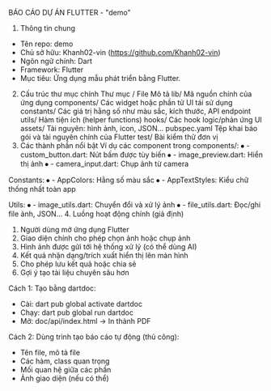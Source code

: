 BÁO CÁO DỰ ÁN FLUTTER - "demo"
1. Thông tin chung

- Tên repo: demo
- Chủ sở hữu: Khanh02-vin (https://github.com/Khanh02-vin)
- Ngôn ngữ chính: Dart
- Framework: Flutter
- Mục tiêu: Ứng dụng mẫu phát triển bằng Flutter.

2. Cấu trúc thư mục chính
Thư mục / File	Mô tả
lib/	Mã nguồn chính của ứng dụng
components/	Các widget hoặc phần tử UI tái sử dụng
constants/	Các giá trị hằng số như màu sắc, kích thước, API endpoint
utils/	Hàm tiện ích (helper functions)
hooks/	Các hook logic/phản ứng UI
assets/	Tài nguyên: hình ảnh, icon, JSON...
pubspec.yaml	Tệp khai báo gói và tài nguyên chính của Flutter
test/	Bài kiểm thử đơn vị
3. Các thành phần nổi bật
Ví dụ các component trong components/:
⦁	- custom_button.dart: Nút bấm được tùy biến
⦁	- image_preview.dart: Hiển thị ảnh
⦁	- camera_input.dart: Chụp ảnh từ camera

Constants:
⦁	- AppColors: Hằng số màu sắc
⦁	- AppTextStyles: Kiểu chữ thống nhất toàn app

Utils:
⦁	- image_utils.dart: Chuyển đổi và xử lý ảnh
⦁	- file_utils.dart: Đọc/ghi file ảnh, JSON...
4. Luồng hoạt động chính (giả định)
1.	Người dùng mở ứng dụng Flutter
2.	Giao diện chính cho phép chọn ảnh hoặc chụp ảnh
3.	Hình ảnh được gửi tới hệ thống xử lý (có thể dùng AI)
4.	Kết quả nhận dạng/trích xuất hiển thị lên màn hình
5.	Cho phép lưu kết quả hoặc chia sẻ
5. Gợi ý tạo tài liệu chuyên sâu hơn

Cách 1: Tạo bằng dartdoc:
- Cài: dart pub global activate dartdoc
- Chạy: dart pub global run dartdoc
- Mở: doc/api/index.html → In thành PDF

Cách 2: Dùng trình tạo báo cáo tự động (thủ công):
- Tên file, mô tả file
- Các hàm, class quan trọng
- Mối quan hệ giữa các phần
- Ảnh giao diện (nếu có thể)
